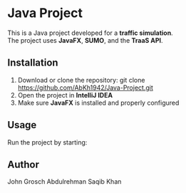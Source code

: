# Java Project

This is a Java project developed for a **traffic simulation**.  
The project uses **JavaFX**, **SUMO**, and the **TraaS API**.

## Installation
1. Download or clone the repository:
   git clone https://github.com/AbKh1942/Java-Project.git
2. Open the project in **IntelliJ IDEA**
3. Make sure **JavaFX** is installed and properly configured

## Usage
Run the project by starting:

## Author
John Grosch
Abdulrehman Saqib Khan